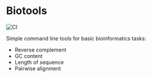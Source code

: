 # Biotools

![CI](https://github.com/jimrybarski/biotools/actions/workflows/badges.yml/badge.svg)

Simple command line tools for basic bioinformatics tasks:
  * Reverse complement
  * GC content
  * Length of sequence
  * Pairwise alignment
